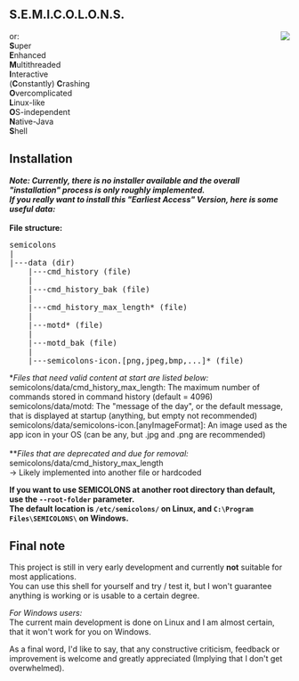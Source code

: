 ## S.E.M.I.C.O.L.O.N.S.
<img align="right" src="https://meinwebserver.non3dd1yd61r0h6y.myfritz.net/for-external-access/semicolons-icon.png">
<!-- This text segment has to be HTML formatted, because it's right next to the image -->
or: <br>
<b>S</b>uper <br>
<b>E</b>nhanced <br>
<b>M</b>ultithreaded <br>
<b>I</b>nteractive <br>
(<b>C</b>onstantly) <b>C</b>rashing <br>
<b>O</b>vercomplicated <br>
<b>L</b>inux-like <br>
<b>O</b>S-independent <br>
<b>N</b>ative-Java <br>
<b>S</b>hell

## Installation
***Note: Currently, there is no installer available and the overall "installation" process is only roughly implemented. \
If you really want to install this "Earliest Access" Version, here is some useful data:*** \
\
**File structure:**
<pre>
semicolons
|
|---data (dir)
    |---cmd_history (file)
    |
    |---cmd_history_bak (file)
    |
    |---cmd_history_max_length* (file)
    |
    |---motd* (file)
    |
    |---motd_bak (file)
    |
    |---semicolons-icon.[png,jpeg,bmp,...]* (file)
</pre>
*_Files that need valid content at start are listed below:_\
semicolons/data/cmd_history_max_length: The maximum number of commands stored in command history (default = 4096)\
semicolons/data/motd: The "message of the day", or the default message, that is displayed at startup (anything, but empty not recommended)\
semicolons/data/semicolons-icon.[anyImageFormat]: An image used as the app icon in your OS (can be any, but .jpg and .png are recommended)\
\
**_Files that are deprecated and due for removal:_\
semicolons/data/cmd_history_max_length\
-> Likely implemented into another file or hardcoded

**If you want to use SEMICOLONS at another root directory than default, use the `--root-folder` parameter.**\
**The default location is `/etc/semicolons/` on Linux, and `C:\Program Files\SEMICOLONS\` on Windows.**

## Final note
This project is still in very early development and currently **not** suitable for most applications.\
You can use this shell for yourself and try / test it, but I won't guarantee anything is working or is usable to a certain degree.

*For Windows users:*\
The current main development is done on Linux and I am almost certain, that it won't work for you on Windows.

As a final word, I'd like to say, that any constructive criticism, feedback or improvement is welcome and greatly appreciated (Implying that I don't get overwhelmed).
